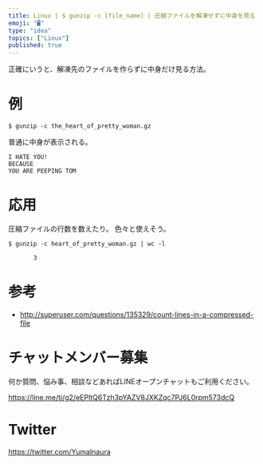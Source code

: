 ```yaml
---
title: Linux | $ gunzip -c [file_name] | 圧縮ファイルを解凍せずに中身を見る ( zcat が使えない環境で )
emoji: "🖥"
type: "idea"
topics: ["Linux"]
published: true
---
```


正確にいうと、解凍先のファイルを作らずに中身だけ見る方法。

# 例

```
$ gunzip -c the_heart_of_pretty_woman.gz
```

普通に中身が表示される。

```
I HATE YOU!
BECAUSE
YOU ARE PEEPING TOM
```

# 応用

圧縮ファイルの行数を数えたり。
色々と使えそう。

```
$ gunzip -c heart_of_pretty_woman.gz | wc -l

```

```
       3
```

# 参考

- http://superuser.com/questions/135329/count-lines-in-a-compressed-file








<!-- Update From Qiita API -->

# チャットメンバー募集


何か質問、悩み事、相談などあればLINEオープンチャットもご利用ください。

https://line.me/ti/g2/eEPltQ6Tzh3pYAZV8JXKZqc7PJ6L0rpm573dcQ





# Twitter


https://twitter.com/YumaInaura


<!-- Update From Qiita API -->


